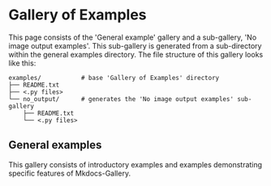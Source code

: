 # Gallery of Examples

This page consists of the 'General example' gallery and a sub-gallery,
'No image output examples'. This sub-gallery is generated from a
sub-directory within the general examples directory. The file structure of
this gallery looks like this:

```
examples/           # base 'Gallery of Examples' directory
├── README.txt
├── <.py files>
└── no_output/      # generates the 'No image output examples' sub-gallery
    ├── README.txt
    └── <.py files>
```

## General examples

This gallery consists of introductory examples and examples demonstrating
specific features of Mkdocs-Gallery.
